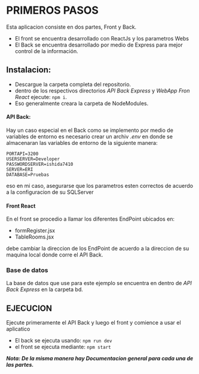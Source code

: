 # PRIMEROS PASOS

Esta aplicacion consiste en dos partes, Front y Back.
- El front se encuentra desarrollado con ReactJs y los parametros Webs
- El Back se encuentra desarrollado por medio de Express para mejor control de la información.

## Instalacion:
- Descargue la carpeta completa del repositorio.
- dentro de los respectivos directorios *API Back Express* y *WebApp Fron React* ejecute:
```npm i```.
- Eso generalmente creara la carpeta de NodeModules.

#### API Back:
Hay un caso especial en el Back como se implemento por medio de variables de entorno es necesario crear un archiv *.env* en donde se almacenaran las variables de entorno de la siguiente manera:
```
PORTAPI=3200
USERSERVER=Developer
PASSWORDSERVER=ishida7410
SERVER=ERI
DATABASE=Pruebas
```
eso en mi caso, asegurarse que los parametros esten correctos de acuerdo a la configuracion de su SQLServer

#### Front React
En el front se procedio a llamar los diferentes EndPoint ubicados en:
- formRegister.jsx
- TableRooms.jsx

debe cambiar la direccion de los EndPoint de acuerdo a la direccion de su maquina local donde corre el API Back.
### Base de datos
La base de datos que use para este ejemplo se encuentra en dentro de *API Back Express* en la carpeta bd.

## EJECUCION
Ejecute primeramente el API Back y luego el front y comience a usar el aplicatico
- El back se ejecuta usando: ```npm run dev```
- el front se ejecuta mediante: ```npm start```

***Nota: De la misma manera hay Documentacion general para cada una de las partes.***